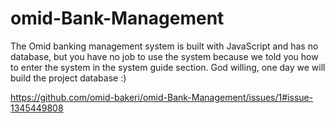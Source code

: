 # omid-Bank-Management
The Omid banking management system is built with JavaScript and has no database, but you have no job to use the system because we told you how to enter the system in the system guide section. God willing, one day we will build the project database :)


https://github.com/omid-bakeri/omid-Bank-Management/issues/1#issue-1345449808
